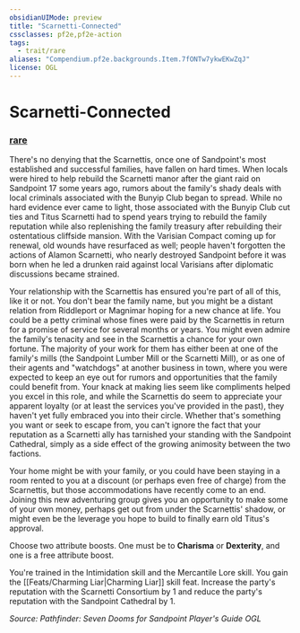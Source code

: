 ```yaml
---
obsidianUIMode: preview
title: "Scarnetti-Connected"
cssclasses: pf2e,pf2e-action
tags:
  - trait/rare
aliases: "Compendium.pf2e.backgrounds.Item.7fONTw7ykwEKwZqJ"
license: OGL
---
```

# Scarnetti-Connected

### [rare](rare "Rare Rarity Trait")






There's no denying that the Scarnettis, once one of Sandpoint's most established and successful families, have fallen on hard times. When locals were hired to help rebuild the Scarnetti manor after the giant raid on Sandpoint 17 some years ago, rumors about the family's shady deals with local criminals associated with the Bunyip Club began to spread. While no hard evidence ever came to light, those associated with the Bunyip Club cut ties and Titus Scarnetti had to spend years trying to rebuild the family reputation while also replenishing the family treasury after rebuilding their ostentatious cliffside mansion. With the Varisian Compact coming up for renewal, old wounds have resurfaced as well; people haven't forgotten the actions of Alamon Scarnetti, who nearly destroyed Sandpoint before it was born when he led a drunken raid against local Varisians after diplomatic discussions became strained.

Your relationship with the Scarnettis has ensured you're part of all of this, like it or not. You don't bear the family name, but you might be a distant relation from Riddleport or Magnimar hoping for a new chance at life. You could be a petty criminal whose fines were paid by the Scarnettis in return for a promise of service for several months or years. You might even admire the family's tenacity and see in the Scarnettis a chance for your own fortune. The majority of your work for them has either been at one of the family's mills (the Sandpoint Lumber Mill or the Scarnetti Mill), or as one of their agents and "watchdogs" at another business in town, where you were expected to keep an eye out for rumors and opportunities that the family could benefit from. Your knack at making lies seem like compliments helped you excel in this role, and while the Scarnettis do seem to appreciate your apparent loyalty (or at least the services you've provided in the past), they haven't yet fully embraced you into their circle. Whether that's something you want or seek to escape from, you can't ignore the fact that your reputation as a Scarnetti ally has tarnished your standing with the Sandpoint Cathedral, simply as a side effect of the growing animosity between the two factions.

Your home might be with your family, or you could have been staying in a room rented to you at a discount (or perhaps even free of charge) from the Scarnettis, but those accommodations have recently come to an end. Joining this new adventuring group gives you an opportunity to make some of your own money, perhaps get out from under the Scarnettis' shadow, or might even be the leverage you hope to build to finally earn old Titus's approval.

Choose two attribute boosts. One must be to **Charisma** or **Dexterity**, and one is a free attribute boost.

You're trained in the Intimidation skill and the Mercantile Lore skill. You gain the [[Feats/Charming Liar|Charming Liar]] skill feat. Increase the party's reputation with the Scarnetti Consortium by 1 and reduce the party's reputation with the Sandpoint Cathedral by 1.

*Source: Pathfinder: Seven Dooms for Sandpoint Player's Guide*
*OGL*